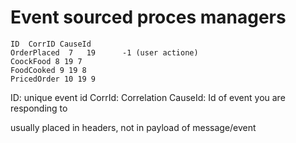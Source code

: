 # Event sourced proces managers



    ID  CorrID CauseId
    OrderPlaced  7   19      -1 (user actione)
    CoockFood 8 19 7
    FoodCooked 9 19 8
    PricedOrder 10 19 9


ID: unique event id
CorrId: Correlation
CauseId: Id of event you are responding to

usually placed in headers, not in payload of message/event